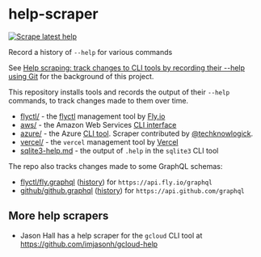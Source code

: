 # help-scraper

[![Scrape latest help](https://github.com/simonw/help-scraper/actions/workflows/scrape.yml/badge.svg)](https://github.com/simonw/help-scraper/actions/workflows/scrape.yml)

Record a history of `--help` for various commands

See [Help scraping: track changes to CLI tools by recording their --help using Git](https://simonwillison.net/2022/Feb/2/help-scraping/) for the background of this project.

This repository installs tools and records the output of their `--help` commands, to track changes made to them over time.

- [flyctl/](flyctl/) - the [flyctl](https://github.com/superfly/flyctl/) management tool by [Fly.io](https://fly.io/)
- [aws/](aws/) - the Amazon Web Services [CLI interface](https://aws.amazon.com/cli/)
- [azure/](azure/) - the Azure [CLI tool](https://docs.microsoft.com/en-us/cli/azure/install-azure-cli). Scraper contributed by [@techknowlogick](https://github.com/techknowlogick).
- [vercel/](vercel/) - the `vercel` management tool by [Vercel](https://vercel.com/)
- [sqlite3-help.md](sqlite3-help.md) - the output of `.help` in the `sqlite3` CLI tool

The repo also tracks changes made to some GraphQL schemas:

- [flyctl/fly.graphql](flyctl/fly.graphql) ([history](https://github.com/simonw/help-scraper/commits/main/flyctl/fly.graphql)) for `https://api.fly.io/graphql`
- [github/github.graphql](github/github.graphql) ([history](https://github.com/simonw/help-scraper/commits/main/github/github.graphql)) for `https://api.github.com/graphql`

## More help scrapers

- Jason Hall has a help scraper for the `gcloud` CLI tool at https://github.com/imjasonh/gcloud-help
